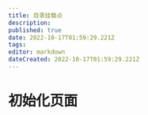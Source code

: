 ```yaml
---
title: 目录挂载点
description: 
published: true
date: 2022-10-17T01:59:29.221Z
tags: 
editor: markdown
dateCreated: 2022-10-17T01:59:29.221Z
---
```


# 初始化页面